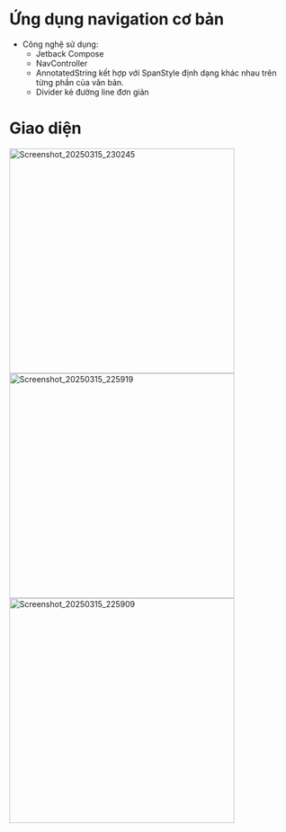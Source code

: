 # Ứng dụng navigation cơ bản

- Công nghệ sử dụng:
  - Jetback Compose
  - NavController
  - AnnotatedString kết hợp với SpanStyle định dạng khác nhau trên từng phần của văn bản.
  - Divider kẻ đường line đơn giản

# Giao diện
<img width="400"  alt="Screenshot_20250315_230245" src ="https://github.com/user-attachments/assets/0fd4c27c-4f74-4959-b5ba-1acb9db016ff">
<img width="400"  alt="Screenshot_20250315_225919" src ="https://github.com/user-attachments/assets/72b42f6b-867f-405e-ac4e-9b15e688f528">
<img width="400"  alt="Screenshot_20250315_225909" src ="https://github.com/user-attachments/assets/3b4ebb35-cf57-4881-8c6e-dbc53c20d5ed">
